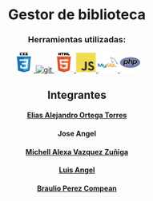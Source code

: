 <h1 align="center">Gestor de biblioteca</h1>


<h3 align="center">Herramientas utilizadas:</h3>
<p align="center" > 
    <a href="https://www.w3schools.com/css/" target="_blank" rel="noreferrer"> 
        <img src="https://raw.githubusercontent.com/devicons/devicon/master/icons/css3/css3-original-wordmark.svg" alt="css3" width="40" height="40"/> 
    </a> 
    <a href="https://git-scm.com/" target="_blank" rel="noreferrer"> 
        <img src="https://www.vectorlogo.zone/logos/git-scm/git-scm-icon.svg" alt="git" width="40" height="40"/> 
    </a> 
    <a href="https://www.w3.org/html/" target="_blank" rel="noreferrer"> 
        <img src="https://raw.githubusercontent.com/devicons/devicon/master/icons/html5/html5-original-wordmark.svg" alt="html5" width="40" height="40"/> 
    </a> 
    <a href="https://developer.mozilla.org/en-US/docs/Web/JavaScript" target="_blank" rel="noreferrer">         
        <img src="https://raw.githubusercontent.com/devicons/devicon/master/icons/javascript/javascript-original.svg" alt="javascript" width="40" height="40"/> 
    </a> 
    <a href="https://www.mysql.com/" target="_blank" rel="noreferrer"> 
        <img src="https://raw.githubusercontent.com/devicons/devicon/master/icons/mysql/mysql-original-wordmark.svg" alt="mysql" width="40" height="40"/> 
    </a> 
    <a href="https://www.php.net" target="_blank" rel="noreferrer"> 
        <img src="https://raw.githubusercontent.com/devicons/devicon/master/icons/php/php-original.svg" alt="php" width="40" height="40"/> 
    </a>
</p>

<p>
    <h2 align="center"> Integrantes</h2>
    <ul align = "center" style= "list-style : none; padding: 0; margin:0;"> 
        <li>
            <a href="https://github.com/EA2704">
                <h4> Elias Alejandro Ortega Torres</h4>
            </a>
        </li>
        <li>
            <h4> Jose Angel</h4>
        </li>
        <li>
            <a href="https://github.com/alexamh24"> 
                <h4> Michell Alexa Vazquez Zuñiga</h4>
            </a>
        </li>
        <li>
            <a href="https://github.com/luisPosadas3"> 
                <h4> Luis Angel </h4>
            </a>
        </li>
        <li>
            <a href="https://github.com/BraulioCompean">
                <h4> Braulio Perez Compean</h4>
            </a>
        </li>
    </ul>
</p>
